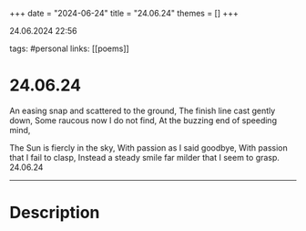 +++
date = "2024-06-24"
title = "24.06.24"
themes = []
+++

24.06.2024 22:56

tags: #personal
links: [[poems]]

# 24.06.24

An easing snap and scattered to the ground,
The finish line cast gently down,
Some raucous now I do not find,
At the buzzing end of speeding mind,

The Sun is fiercly in the sky,
With passion as I said goodbye,
With passion that I fail to clasp,
Instead a steady smile far milder that I seem to grasp.
24.06.24

---

# Description

